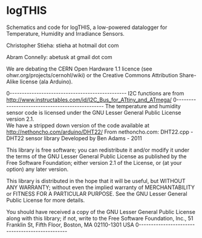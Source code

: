 logTHIS
=======

Schematics and code for logTHIS, a low-powered datalogger for Temperature, Humidity and Irradiance Sensors.

Christopher Stieha: stieha at hotmail dot com

Abram Connelly: abetusk at gmail dot com

We are debating the CERN Open Hardware 1.1 licence (see ohwr.org/projects/cernohl/wiki) or the Creative Commons Attribution Share-Alike license (ala Arduino).

0------------------------------------------------
I2C functions are from http://www.instructables.com/id/I2C_Bus_for_ATtiny_and_ATmega/
0------------------------------------------------
The temperature and humidity sensor code is licensed under the GNU Lesser General Public License version 2.1.  
We have a stripped down version of the code available at http://nethoncho.com/arduino/DHT22/
From nethoncho.com:
  DHT22.cpp - DHT22 sensor library
  Developed by Ben Adams - 2011

  This library is free software; you can redistribute it and/or
  modify it under the terms of the GNU Lesser General Public
  License as published by the Free Software Foundation; either
  version 2.1 of the License, or (at your option) any later version.

  This library is distributed in the hope that it will be useful,
  but WITHOUT ANY WARRANTY; without even the implied warranty of
  MERCHANTABILITY or FITNESS FOR A PARTICULAR PURPOSE.  See the GNU
  Lesser General Public License for more details.

  You should have received a copy of the GNU Lesser General Public
  License along with this library; if not, write to the Free Software
  Foundation, Inc., 51 Franklin St, Fifth Floor, Boston, MA  02110-1301  USA
0------------------------------------------------




